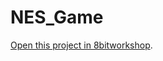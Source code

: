 NES_Game
=====

[Open this project in 8bitworkshop](http://8bitworkshop.com/redir.html?platform=nes&githubURL=https%3A%2F%2Fgithub.com%2FillMadeCoder%2FNES_Game&file=my_game.c).
